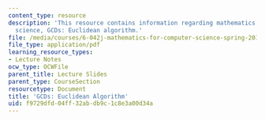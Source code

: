 ```yaml
---
content_type: resource
description: 'This resource contains information regarding mathematics for computer
  science, GCDs: Euclidean algorithm.'
file: /media/courses/6-042j-mathematics-for-computer-science-spring-2015/f9729dfd04ff32abdb9c1c8e3a00d34a_MIT6_042JS15_EuclidnAlgori.pdf
file_type: application/pdf
learning_resource_types:
- Lecture Notes
ocw_type: OCWFile
parent_title: Lecture Slides
parent_type: CourseSection
resourcetype: Document
title: 'GCDs: Euclidean Algorithm'
uid: f9729dfd-04ff-32ab-db9c-1c8e3a00d34a
---
```


